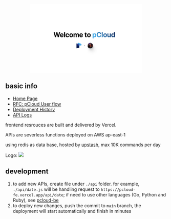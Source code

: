 <a href="https://pcloud-fe.vercel.app/"><img src="./public/welcome.png" style="display: block; margin: auto; width: 70%"></a>

## basic info

- [Home Page](https://pcloud-fe.vercel.app/)
- [RFC: pCloud User flow](https://docs.google.com/document/d/1adgqQrHebADybfvWuWP-lF5dywtSPAaNBcpyeTXAq5w/edit#)
- [Deployment History](https://vercel.com/pcloud-fe/pcloud-fe/deployments)
- [API Logs](https://vercel.com/pcloud-fe/pcloud-fe/DLjxmfREGcDWfHs2d3qs9gSpVcPJ/functions?name=api%2Fdate.go)

frontend resrouces are built and delivered by Vercel.

APIs are severless functions deployed on AWS ap-east-1

using redis as data base, hosted by [upstash](https://console.upstash.com/redis/d67541bf-3904-488d-a612-6ecf5393891e), max 10K commands per day

Logo:     <img src="https://i.imgur.com/eBbvYH8.png" style="width: 70px;" />

## development

1. to add new APIs, create file under `./api` folder. for example, `./api/date.js` will be handling request to `https://pcloud-fe.vercel.app/api/date`; if need to use other languages (Go, Python and Ruby), see [pcloud-be](https://github.com/wanghaoPolar/pcloud-be/tree/main)
2. to deploy new changes, push the commit to `main` branch, the deployment will start automatically and finish in minutes
